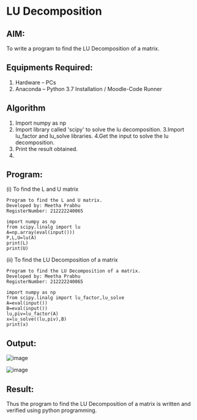 # LU Decomposition 

## AIM:
To write a program to find the LU Decomposition of a matrix.

## Equipments Required:
1. Hardware – PCs
2. Anaconda – Python 3.7 Installation / Moodle-Code Runner

## Algorithm
1. Import numpy as np
2. Import library called 'scipy' to solve the lu decomposition.
3.Import lu_factor and lu_solve libraries. 
4.Get the input to solve the lu decomposition.
5. Print the result obtained.
6. 
## Program:
(i) To find the L and U matrix
```
Program to find the L and U matrix.
Developed by: Meetha Prabhu
RegisterNumber: 212222240065

import numpy as np
from scipy.linalg import lu
A=np.array(eval(input()))
P,L,U=lu(A)
print(L)
print(U)
```
(ii) To find the LU Decomposition of a matrix
```
Program to find the LU Decomposition of a matrix.
Developed by: Meetha Prabhu
RegisterNumber: 212222240065

import numpy as np
from scipy.linalg import lu_factor,lu_solve
A=eval(input())
B=eval(input())
lu,piv=lu_factor(A)
x=lu_solve((lu,piv),B)
print(x)
```

## Output:
![image](https://user-images.githubusercontent.com/119401038/232712379-0f38af5d-66bd-4083-9db0-41a51455c664.png)

![image](https://user-images.githubusercontent.com/119401038/232712488-c1a8c6bc-beda-4464-91d0-9f6449991c20.png)

## Result:
Thus the program to find the LU Decomposition of a matrix is written and verified using python programming.

